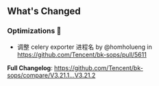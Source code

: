 <!-- Release notes generated using configuration in .github/release.yml at master -->

## What's Changed

### Optimizations 🦾
* 调整 celery exporter 进程名 by @homholueng in https://github.com/Tencent/bk-sops/pull/5611


**Full Changelog**: https://github.com/Tencent/bk-sops/compare/V3.21.1...V3.21.2